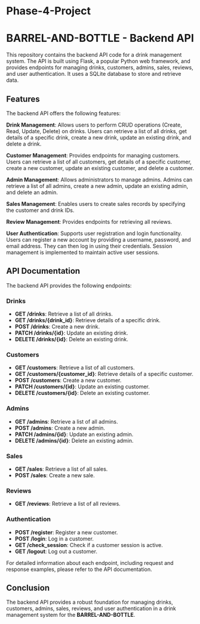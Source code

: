 # Phase-4-Project

# BARREL-AND-BOTTLE - Backend API

This repository contains the backend API code for a drink management system. The API is built using Flask, a popular Python web framework, and provides endpoints for managing drinks, customers, admins, sales, reviews, and user authentication. It uses a SQLite database to store and retrieve data.

## Features
The backend API offers the following features:

**Drink Management**: Allows users to perform CRUD operations (Create, Read, Update, Delete) on drinks. Users can retrieve a list of all drinks, get details of a specific drink, create a new drink, update an existing drink, and delete a drink.

**Customer Management**: Provides endpoints for managing customers. Users can retrieve a list of all customers, get details of a specific customer, create a new customer, update an existing customer, and delete a customer.

**Admin Management**: Allows administrators to manage admins. Admins can retrieve a list of all admins, create a new admin, update an existing admin, and delete an admin.

**Sales Management**: Enables users to create sales records by specifying the customer and drink IDs.

**Review Management**: Provides endpoints for retrieving all reviews.

**User Authentication**: Supports user registration and login functionality. Users can register a new account by providing a username, password, and email address. They can then log in using their credentials. Session management is implemented to maintain active user sessions.

## API Documentation
The backend API provides the following endpoints:

### Drinks
- **GET /drinks**: Retrieve a list of all drinks.
- **GET /drinks/{drink_id}**: Retrieve details of a specific drink.
- **POST /drinks**: Create a new drink.
- **PATCH /drinks/{id}**: Update an existing drink.
- **DELETE /drinks/{id}**: Delete an existing drink.

### Customers
- **GET /customers**: Retrieve a list of all customers.
- **GET /customers/{customer_id}**: Retrieve details of a specific customer.
- **POST /customers**: Create a new customer.
- **PATCH /customers/{id}**: Update an existing customer.
- **DELETE /customers/{id}**: Delete an existing customer.

### Admins
- **GET /admins**: Retrieve a list of all admins.
- **POST /admins**: Create a new admin.
- **PATCH /admins/{id}**: Update an existing admin.
- **DELETE /admins/{id}**: Delete an existing admin.

### Sales
- **GET /sales**: Retrieve a list of all sales.
- **POST /sales**: Create a new sale.

### Reviews
- **GET /reviews**: Retrieve a list of all reviews.

### Authentication
- **POST /register**: Register a new customer.
- **POST /login**: Log in a customer.
- **GET /check_session**: Check if a customer session is active.
- **GET /logout**: Log out a customer.

For detailed information about each endpoint, including request and response examples, please refer to the API documentation.

## Conclusion
The backend API provides a robust foundation for managing drinks, customers, admins, sales, reviews, and user authentication in a drink management system for the **BARREL-AND-BOTTLE**.

